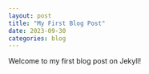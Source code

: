 ```yaml
---
layout: post
title: "My First Blog Post"
date: 2023-09-30
categories: blog
---
```


Welcome to my first blog post on Jekyll!
